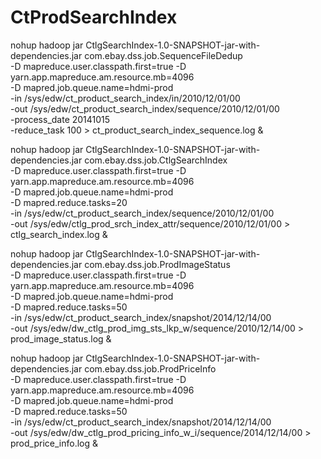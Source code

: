 CtProdSearchIndex
=================

nohup hadoop jar CtlgSearchIndex-1.0-SNAPSHOT-jar-with-dependencies.jar com.ebay.dss.job.SequenceFileDedup \
-D mapreduce.user.classpath.first=true -D yarn.app.mapreduce.am.resource.mb=4096 \
-D mapred.job.queue.name=hdmi-prod \
-in /sys/edw/ct_product_search_index/in/2010/12/01/00 \
-out /sys/edw/ct_product_search_index/sequence/2010/12/01/00 \
-process_date 20141015 \
-reduce_task 100 > ct_product_search_index_sequence.log &


nohup hadoop jar CtlgSearchIndex-1.0-SNAPSHOT-jar-with-dependencies.jar com.ebay.dss.job.CtlgSearchIndex \
-D mapreduce.user.classpath.first=true -D yarn.app.mapreduce.am.resource.mb=4096 \
-D mapred.job.queue.name=hdmi-prod \
-D mapred.reduce.tasks=20 \
-in /sys/edw/ct_product_search_index/sequence/2010/12/01/00 \
-out /sys/edw/ctlg_prod_srch_index_attr/sequence/2010/12/01/00 > ctlg_search_index.log &


nohup hadoop jar CtlgSearchIndex-1.0-SNAPSHOT-jar-with-dependencies.jar com.ebay.dss.job.ProdImageStatus \
-D mapreduce.user.classpath.first=true -D yarn.app.mapreduce.am.resource.mb=4096 \
-D mapred.job.queue.name=hdmi-prod \
-D mapred.reduce.tasks=50 \
-in /sys/edw/ct_product_search_index/snapshot/2014/12/14/00 \
-out /sys/edw/dw_ctlg_prod_img_sts_lkp_w/sequence/2010/12/14/00 > prod_image_status.log &


nohup hadoop jar CtlgSearchIndex-1.0-SNAPSHOT-jar-with-dependencies.jar com.ebay.dss.job.ProdPriceInfo \
-D mapreduce.user.classpath.first=true -D yarn.app.mapreduce.am.resource.mb=4096 \
-D mapred.job.queue.name=hdmi-prod \
-D mapred.reduce.tasks=50 \
-in /sys/edw/ct_product_search_index/snapshot/2014/12/14/00 \
-out /sys/edw/dw_ctlg_prod_pricing_info_w_i/sequence/2014/12/14/00 > prod_price_info.log &